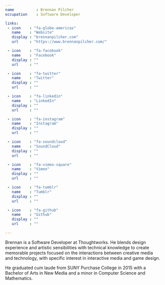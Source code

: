 ```yaml
---
name          : Brennan Pilcher
occupation    : Software Developer

links:
 - icon    : "fa-globe-americas"
   name    : "Website"
   display : "brennanpilcher.com"
   url     : "https://www.brennanpilcher.com/"

 - icon    : "fa-facebook"
   name    : "Facebook"
   display : ""
   url     : ""

 - icon    : "fa-twitter"
   name    : "Twitter"
   display : ""
   url     : ""

 - icon    : "fa-linkedin"
   name    : "LinkedIn"
   display : ""
   url     : ""

 - icon    : "fa-instagram"
   name    : "Instagram"
   display : ""
   url     : ""

 - icon    : "fa-soundcloud"
   name    : "SoundCloud"
   display : ""
   url     : ""

 - icon    : "fa-vimeo-square"
   name    : "Vimeo"
   display : ""
   url     : ""

 - icon    : "fa-tumblr"
   name    : "Tumblr"
   display : ""
   url     : ""

 - icon    : "fa-github"
   name    : "Github"
   display : ""
   url     : ""

---
```

Brennan is a Software Developer at Thoughtworks. He blends design experience and artistic sensibilities with technical knowledge to create memorable projects focused on the interactions between creative media and technology, with specific interest in interactive media and game design.

He graduated cum laude from SUNY Purchase College in 2015 with a Bachelor of Arts in New Media and a minor in Computer Science and Mathematics.